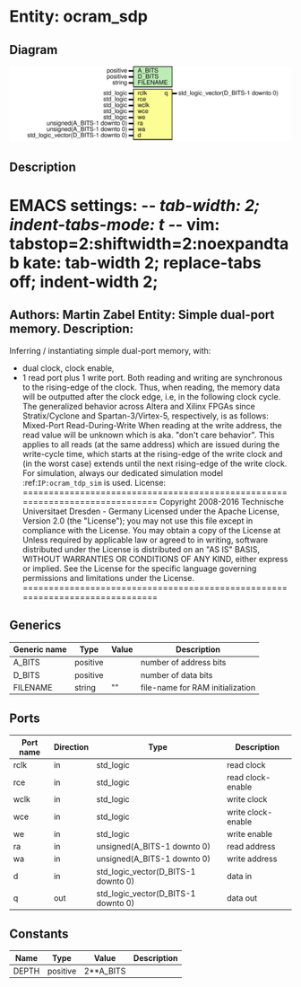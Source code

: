 # Entity: ocram_sdp

## Diagram

![Diagram](ocram_sdp.svg "Diagram")
## Description

EMACS settings: -*-  tab-width: 2; indent-tabs-mode: t -*-
vim: tabstop=2:shiftwidth=2:noexpandtab
kate: tab-width 2; replace-tabs off; indent-width 2;
=============================================================================
Authors:				 	Martin Zabel
Entity:				 	Simple dual-port memory.
Description:
-------------------------------------
Inferring / instantiating simple dual-port memory, with:
* dual clock, clock enable,
* 1 read port plus 1 write port.
Both reading and writing are synchronous to the rising-edge of the clock.
Thus, when reading, the memory data will be outputted after the
clock edge, i.e, in the following clock cycle.
The generalized behavior across Altera and Xilinx FPGAs since
Stratix/Cyclone and Spartan-3/Virtex-5, respectively, is as follows:
Mixed-Port Read-During-Write
  When reading at the write address, the read value will be unknown which is
  aka. "don't care behavior". This applies to all reads (at the same
  address) which are issued during the write-cycle time, which starts at the
  rising-edge of the write clock and (in the worst case) extends until the
  next rising-edge of the write clock.
For simulation, always our dedicated simulation model :ref:`IP:ocram_tdp_sim`
is used.
License:
=============================================================================
Copyright 2008-2016 Technische Universitaet Dresden - Germany
Licensed under the Apache License, Version 2.0 (the "License");
you may not use this file except in compliance with the License.
You may obtain a copy of the License at
Unless required by applicable law or agreed to in writing, software
distributed under the License is distributed on an "AS IS" BASIS,
WITHOUT WARRANTIES OR CONDITIONS OF ANY KIND, either express or implied.
See the License for the specific language governing permissions and
limitations under the License.
=============================================================================
## Generics

| Generic name | Type     | Value | Description                      |
| ------------ | -------- | ----- | -------------------------------- |
| A_BITS       | positive |       | number of address bits           |
| D_BITS       | positive |       | number of data bits              |
| FILENAME     | string   | ""    | file-name for RAM initialization |
## Ports

| Port name | Direction | Type                                | Description        |
| --------- | --------- | ----------------------------------- | ------------------ |
| rclk      | in        | std_logic                           | read clock         |
| rce       | in        | std_logic                           | read clock-enable  |
| wclk      | in        | std_logic                           | write clock        |
| wce       | in        | std_logic                           | write clock-enable |
| we        | in        | std_logic                           | write enable       |
| ra        | in        | unsigned(A_BITS-1 downto 0)         | read address       |
| wa        | in        | unsigned(A_BITS-1 downto 0)         | write address      |
| d         | in        | std_logic_vector(D_BITS-1 downto 0) | data in            |
| q         | out       | std_logic_vector(D_BITS-1 downto 0) | data out           |
## Constants

| Name  | Type     | Value      | Description |
| ----- | -------- | ---------- | ----------- |
| DEPTH | positive |  2**A_BITS |             |
